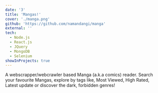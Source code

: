 ```yaml
---
date: '3'
title: 'Mangas!'
cover: './manga.png'
github: 'https://github.com/namandangi/manga'
external: ''
tech:
  - Node.js
  - React.js
  - JQuery
  - MongoDB
  - Selenium
showInProjects: true
---
```


A webscrapper/webcrawler based Manga (a.k.a comics) reader. Search your favourite Mangas, explore
by tags like, Most Viewed, High Rated, Latest update or discover the dark, forbidden genres!
